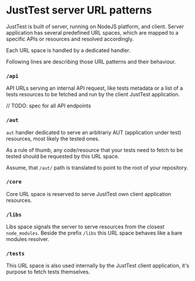 # JustTest server URL patterns

JustTest is built of server, running on NodeJS platform, and client.
Server application has several predefined URL spaces, which are mapped to a specific APIs or resources and resolved accordingly.

Each URL space is handled by a dedicated handler.

Following lines are describing those URL patterns and their behaviour.

### `/api`

API URLs serving an internal API request, like tests metadata or a list of a tests resources to be fetched and run by the client JustTest application.

//	TODO: spec for all API endpoints

### `/aut`

`aut` handler dedicated to serve an arbitrariy AUT (application under test) resources, most likely the tested ones.

As a rule of thumb, any code/resource that your tests need to fetch to be tested should be requested by this URL space.

Assume, that `/aut/` path is translated to point to the root of your repository.

### `/core`

Core URL space is reserved to serve JustTest own client application resources.

### `/libs`

Libs space signals the server to serve resources from the closest `node_modules`.
Beside the prefix `/libs` this URL space behaves like a bare modules resolver.

### `/tests`

This URL space is also used internally by the JustTest client application, it's purpose to fetch tests themselves.